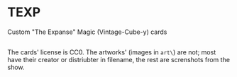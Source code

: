 # TEXP
Custom "The Expanse" Magic (Vintage-Cube-y) cards



## 

The cards' license is CC0. 
The artworks' (images in `art\`) are not; most have their creator or distriubter in filename, the rest are screnshots from the show.

